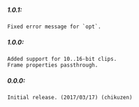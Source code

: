 ##### 1.0.1:
    Fixed error message for `opt`.

##### 1.0.0:
    Added support for 10..16-bit clips.
    Frame properties passthrough.

##### 0.0.0:
    Initial release. (2017/03/17) (chikuzen)
